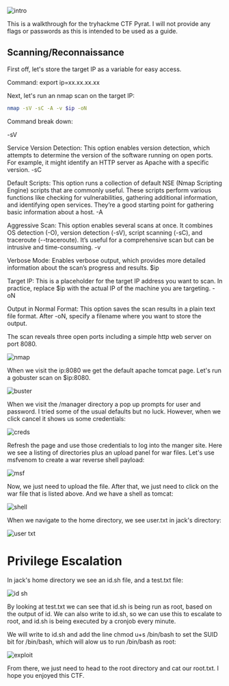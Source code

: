 ![intro](https://github.com/user-attachments/assets/e1d0f3d1-a767-446b-a75f-6b857c6f4137)

This is a walkthrough for the tryhackme CTF Pyrat. I will not provide any flags or passwords as this is intended to be used as a guide. 

## Scanning/Reconnaissance

First off, let's store the target IP as a variable for easy access.

Command: export ip=xx.xx.xx.xx

Next, let's run an nmap scan on the target IP:
```bash
nmap -sV -sC -A -v $ip -oN
```

Command break down:

-sV

Service Version Detection: This option enables version detection, which attempts to determine the version of the software running on open ports. For example, it might identify an HTTP server as Apache with a specific version.
-sC

Default Scripts: This option runs a collection of default NSE (Nmap Scripting Engine) scripts that are commonly useful. These scripts perform various functions like checking for vulnerabilities, gathering additional information, and identifying open services. They’re a good starting point for gathering basic information about a host.
-A

Aggressive Scan: This option enables several scans at once. It combines OS detection (-O), version detection (-sV), script scanning (-sC), and traceroute (--traceroute). It’s useful for a comprehensive scan but can be intrusive and time-consuming.
-v

Verbose Mode: Enables verbose output, which provides more detailed information about the scan’s progress and results.
$ip

Target IP: This is a placeholder for the target IP address you want to scan. In practice, replace $ip with the actual IP of the machine you are targeting.
-oN

Output in Normal Format: This option saves the scan results in a plain text file format. After -oN, specify a filename where you want to store the output.

The scan reveals three open ports including a simple http web server on port 8080.

![nmap](https://github.com/user-attachments/assets/7dfd6640-2b53-4d6d-bcda-b1e25ecf49b9)

When we visit the ip:8080 we get the default apache tomcat page. Let's run a gobuster scan on $ip:8080.

![buster](https://github.com/user-attachments/assets/0d164a8c-413a-4726-9167-fb3c4ceac7d5)

When we visit the /manager directory a pop up prompts for user and password. I tried some of the usual defaults but no luck. However, when we click cancel it shows us some credentials:

![creds](https://github.com/user-attachments/assets/6425c364-4cf7-414a-b4fc-b106bce24ce7)

Refresh the page and use those credentials to log into the manger site. 
Here we see a listing of directories plus an upload panel for war files. Let's use msfvenom to create a war reverse shell payload:

![msf](https://github.com/user-attachments/assets/4076239d-b668-4fb2-9f6a-103313808642)

Now, we just need to upload the file. After that, we just need to click on the war file that is listed above. And we have a shell as tomcat:

![shell](https://github.com/user-attachments/assets/91b3499b-8fd4-4ab7-9d68-2d5f70d4db42)

When we navigate to the home directory, we see user.txt in jack's directory:

![user txt](https://github.com/user-attachments/assets/6cb6d8ac-dd18-4c75-9819-a28e55739495)

# Privilege Escalation

In jack's home directory we see an id.sh file, and a test.txt file:

![id sh](https://github.com/user-attachments/assets/c37def8b-c2c7-4274-b638-c1eed36db692)

By looking at test.txt we can see that id.sh is being run as root, based on the output of id. We can also write to id.sh, so we can use this to escalate to root, and id.sh is being executed by a cronjob every minute.

We will write to id.sh and add the line chmod u+s /bin/bash to set the SUID bit for /bin/bash, which will alow us to run /bin/bash as root:

![exploit](https://github.com/user-attachments/assets/b2a9bcfa-915f-4ebb-9317-77560acbd143)

From there, we just need to head to the root directory and cat our root.txt. I hope you enjoyed this CTF.







